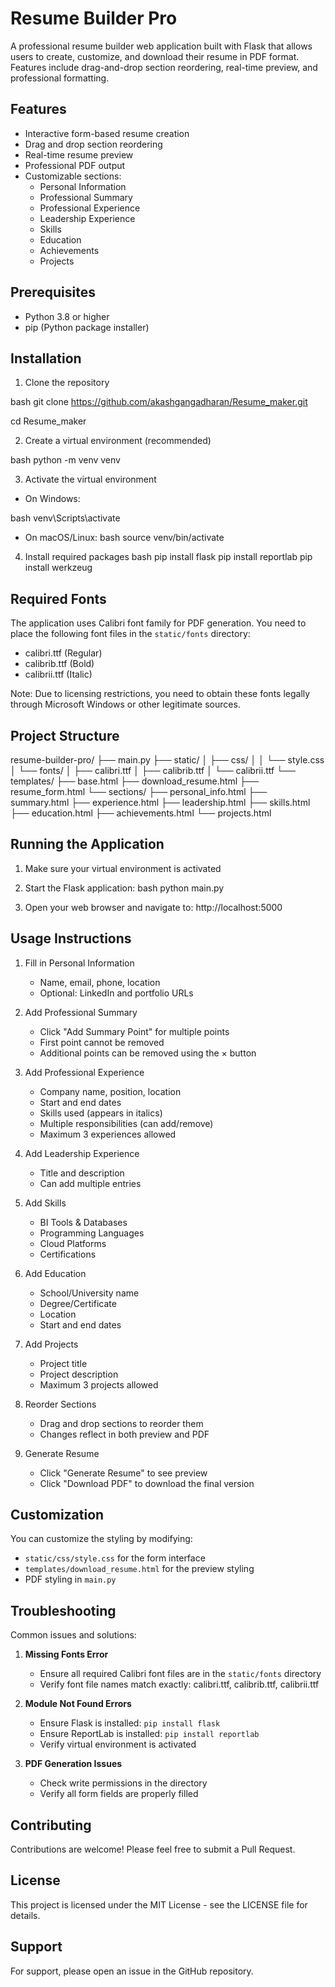 # Resume Builder Pro

A professional resume builder web application built with Flask that allows users to create, customize, and download their resume in PDF format. Features include drag-and-drop section reordering, real-time preview, and professional formatting.

## Features

- Interactive form-based resume creation
- Drag and drop section reordering
- Real-time resume preview
- Professional PDF output
- Customizable sections:
  - Personal Information
  - Professional Summary
  - Professional Experience
  - Leadership Experience
  - Skills
  - Education
  - Achievements
  - Projects

## Prerequisites

- Python 3.8 or higher
- pip (Python package installer)

## Installation

1. Clone the repository

bash
git clone https://github.com/akashgangadharan/Resume_maker.git

cd Resume_maker


2. Create a virtual environment (recommended)

bash
python -m venv venv


3. Activate the virtual environment
- On Windows:

bash
venv\Scripts\activate

- On macOS/Linux:
bash
source venv/bin/activate


4. Install required packages
bash
pip install flask
pip install reportlab
pip install werkzeug


## Required Fonts

The application uses Calibri font family for PDF generation. You need to place the following font files in the `static/fonts` directory:
- calibri.ttf (Regular)
- calibrib.ttf (Bold)
- calibrii.ttf (Italic)

Note: Due to licensing restrictions, you need to obtain these fonts legally through Microsoft Windows or other legitimate sources.

## Project Structure

resume-builder-pro/
├── main.py
├── static/
│ ├── css/
│ │ └── style.css
│ └── fonts/
│ ├── calibri.ttf
│ ├── calibrib.ttf
│ └── calibrii.ttf
└── templates/
├── base.html
├── download_resume.html
├── resume_form.html
└── sections/
├── personal_info.html
├── summary.html
├── experience.html
├── leadership.html
├── skills.html
├── education.html
├── achievements.html
└── projects.html


## Running the Application

1. Make sure your virtual environment is activated

2. Start the Flask application:
bash
python main.py

3. Open your web browser and navigate to:
http://localhost:5000


## Usage Instructions

1. Fill in Personal Information
   - Name, email, phone, location
   - Optional: LinkedIn and portfolio URLs

2. Add Professional Summary
   - Click "Add Summary Point" for multiple points
   - First point cannot be removed
   - Additional points can be removed using the × button

3. Add Professional Experience
   - Company name, position, location
   - Start and end dates
   - Skills used (appears in italics)
   - Multiple responsibilities (can add/remove)
   - Maximum 3 experiences allowed

4. Add Leadership Experience
   - Title and description
   - Can add multiple entries

5. Add Skills
   - BI Tools & Databases
   - Programming Languages
   - Cloud Platforms
   - Certifications

6. Add Education
   - School/University name
   - Degree/Certificate
   - Location
   - Start and end dates

7. Add Projects
   - Project title
   - Project description
   - Maximum 3 projects allowed

8. Reorder Sections
   - Drag and drop sections to reorder them
   - Changes reflect in both preview and PDF

9. Generate Resume
   - Click "Generate Resume" to see preview
   - Click "Download PDF" to download the final version

## Customization

You can customize the styling by modifying:
- `static/css/style.css` for the form interface
- `templates/download_resume.html` for the preview styling
- PDF styling in `main.py`

## Troubleshooting

Common issues and solutions:

1. **Missing Fonts Error**
   - Ensure all required Calibri font files are in the `static/fonts` directory
   - Verify font file names match exactly: calibri.ttf, calibrib.ttf, calibrii.ttf

2. **Module Not Found Errors**
   - Ensure Flask is installed: `pip install flask`
   - Ensure ReportLab is installed: `pip install reportlab`
   - Verify virtual environment is activated

3. **PDF Generation Issues**
   - Check write permissions in the directory
   - Verify all form fields are properly filled

## Contributing

Contributions are welcome! Please feel free to submit a Pull Request.

## License

This project is licensed under the MIT License - see the LICENSE file for details.

## Support

For support, please open an issue in the GitHub repository.
